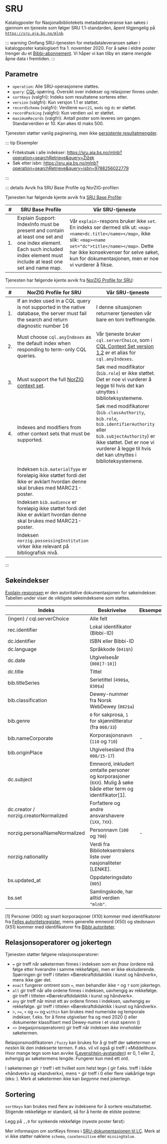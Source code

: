 # SRU

Katalogposter for Nasjonalbibliotekets metadataleveranse kan søkes i gjennom en tjeneste som følger SRU 1.1-standarden,
åpent tilgjengelig på [`https://sru.aja.bs.no/mlnb`](https://sru.aja.bs.no/mlnb).

::: warning Omfang
SRU-tjenesten for metadataleveransen søker i katalogposter katalogisert fra 1. november 2020.
For å søke i eldre poster trenger du et [Bibbi-abonnement](../bibbi-abb).
Vi håper vi kan tilby en større mengde åpne data i fremtiden.
:::

## Parametre

- `operation`: Alle SRU-operasjonene støttes.
- `query`: [CQL](https://www.loc.gov/standards/sru/cql/spec.html)-spørring. Oversikt over indekser og relasjoner finnes under.
- `sortKeys` (valgfri): Indeks som resultatene sorteres etter.
- `version` (valgfri): Kun versjon 1.1 er støttet.
- `recordSchema` (valgfri): Verdiene `marc21`, `mods` og `dc` er støttet.
- `recordPacking` (valgfri): Kun verdien `xml` er støttet.
- `maximumRecords` (valgfri): Antall poster som leveres om gangen. Standarverdien er 10. Kan økes til maks 500.

Tjenesten støtter vanlig paginering, men ikke [persistente resultatmengder](https://www.loc.gov/standards/sru/sru-1-2.html#resultsets).

::: tip Eksempler

- Fritekstsøk i alle indekser: https://sru.aja.bs.no/mlnb?operation=searchRetrieve&query=Žižek
- Søk etter isbn: https://sru.aja.bs.no/mlnb?operation=searchRetrieve&query=isbn=9788256022779

:::

::: details Avvik fra SRU Base Profile og NorZIG-profilen

Tjenesten har følgende kjente avvik fra [SRU Base Profile](http://www.loc.gov/standards/sru/companionSpecs/baseProfile.html):

| #   | SRU Base Profile                                                                                                                                                            | Vår SRU-tjeneste                                                                                                                                                                                                                                                      |
| --- | --------------------------------------------------------------------------------------------------------------------------------------------------------------------------- | --------------------------------------------------------------------------------------------------------------------------------------------------------------------------------------------------------------------------------------------------------------------- |
| 1.  | Explain Support: IndexInfo must be present and contain at least one set and one index element. Each such included index element must include at least one set and name map. | Vår `explain`-respons bruker ikke `set`. En indeks ser dermed slik ut: `<map><name>dc.title</name></map>`, ikke slik: `<map><name set="dc">title</name></map>`. Dette har ikke konsekvenser for selve søket, kun for dokumentasjonen, men er noe vi vurderer å fikse. |

Tjenesten har følgende kjente avvik fra [NorZIG Profile for SRU](http://norzig.no/sru/profile/1.2/):

| #   | NorZIG Profile for SRU                                                                                                                   | Vår SRU-tjeneste                                                                                                                                                                                                 |
| --- | ---------------------------------------------------------------------------------------------------------------------------------------- | ---------------------------------------------------------------------------------------------------------------------------------------------------------------------------------------------------------------- |
| 1.  | If an index used in a CQL query is not supported in the native database, the server must fail the search and return diagnostic number 16 | I denne situasjonen returnerer tjenesten vår bare en tom treffmengde.                                                                                                                                            |
| 2.  | Must choose `cql.anyIndexes` as the default index when responding to term-only CQL queries.                                              | Vår tjeneste bruker `cql.serverChoice`, som i [CQL Context Set version 1.2](http://www.loc.gov/standards/sru/cql/contextSets/cql-context-set-v1-2.html#indexes) er et alias for `cql.anyIndexes`.                |
| 3.  | Must support the full [NorZIG context set](http://norzig.no/cql/norzig/1.1/).                                                            | Søk med modifikator (`bib.role`) er ikke støttet. Det er noe vi vurderer å legge til hvis det kan utnyttes i biblioteksystemene.                                                                                 |
| 4.  | Indexes and modifiers from other context sets that must be supported.                                                                    | Søk med modifikatorer (`bib.classAuthority`, `bib.role`, `bib.identifierAuthority` eller `bib.subjectAuthority`) er ikke støttet. Det er noe vi vurderer å legge til hvis det kan utnyttes i biblioteksystemene. |
|     | Indeksen `bib.materialType` er foreløpig ikke støttet fordi det ikke er avklart hvordan denne skal brukes med MARC21-poster.             |
|     | Indeksen `bib.audience` er foreløpig ikke støttet fordi det ikke er avklart hvordan denne skal brukes med MARC21-poster.                 |
|     | Indeksen `norzig.possessingInstitution` virker ikke relevant på bibliografisk nivå.                                                      |

:::

## Søkeindekser

[Explain-responsen](https://sru.aja.bs.no/mlnb?operation=explain) er den autoritative dokumentasjonen for søkeindekser.
Tabellen under viser de viktigste søkeindeksene som støttes.

| Indeks                                | Beskrivelse                                                                                                     | Eksempel                                                                           |
| ------------------------------------- | --------------------------------------------------------------------------------------------------------------- | ---------------------------------------------------------------------------------- |
| (ingen) / cql.serverChoice            | Alle felt                                                                                                       | <sru-example base="mlnb" query="&quot;speilet og lyset&quot;" />                   |
| rec.identifier                        | Lokal identifikator (Bibbi-ID)                                                                                  | <sru-example base="mlnb" query="rec.identifier=0588861" />                         |
| dc.identifier                         | ISBN eller Bibbi-ID                                                                                             | <sru-example base="mlnb" query="dc.identifier=97882419*" />                        |
| dc.language                           | Språkkode (`041$h`)                                                                                             | <sru-example base="mlnb" query="dc.language=nno" />                                |
| dc.date                               | Utgivelsesår (`008[7-10]`)                                                                                      | <sru-example base="mlnb" query="dc.date=2020" />                                   |
| dc.title                              | Tittel                                                                                                          | <sru-example base="mlnb" query="dc.title=&quot;speilet og lyset&quot;" />          |
| bib.titleSeries                       | Serietittel (`490$a`, `830$a`)                                                                                  | <sru-example base="mlnb" query="bib.titleSeries=&quot;Dyr i Norges natur&quot;" /> |
| bib.classification                    | Dewey-nummer fra Norsk WebDewey (`082$a`)                                                                       | <sru-example base="mlnb" query="bib.classification=59*" />                         |
| bib.genre                             | `0` for sakprosa, `1` for skjønnlitteratur (fra `008/33`)                                                       | <sru-example base="mlnb" query="bib.genre=0" />                                    |
| bib.nameCorporate                     | Korporasjonsnavn (`110` og `710`)                                                                               | -                                                                                  |
| bib.originPlace                       | Utgivelsesland (fra `008/15-17`)                                                                                | <sru-example base="mlnb" query="bib.originPlace=no" />                             |
| dc.subject                            | Emneord, inkludert omtalte personer og korporasjoner (`6XX`). Mulig å søke både etter term og identifikator[1]. | <sru-example base="mlnb" query="dc.subject=&quot;Fedre og sønner&quot;" />         |
| dc.creator / norzig.creatorNormalized | Forfattere og andre ansvarshavere (`1XX`, `7XX`).                                                               | <sru-example base="mlnb" query="dc.creator all &quot;Ole Peder Giæver&quot;" />    |
| norzig.personalNameNormalized         | Personnavn (`100` og `700`)                                                                                     | -                                                                                  |
| norzig.nationality                    | Verdi fra Biblioteksentralens liste over nasjonaliteter [LENKE].                                                | <sru-example base="mlnb" query="norzig.nationality=am." />                         |
| bs.updated_at                         | Oppdateringsdato (`005`)                                                                                        | <sru-example base="mlnb" query="bs.updated_at >= 2020-11-10" />                    |
| bs.set                                | Samlingskode, har alltid verdien `"mlnb"`.                                                                      | <sru-example base="mlnb" query="bs.set=&quot;mlnb&quot;" />                        |

[1] Personer (X00) og snart korporasjoner (X10) kommer med identifikatorer fra [Felles autoritetsregister](https://bibliotekutvikling.no/kunnskapsorganisering/kunnskapsorganisering/felles-autoritetsregister-for-personer-og-korporasjoner/),
mens generelle emneord (X50) og stedsnavn (X51) kommer med identifikatorer fra [Bibbi autoriteter](/hente/bibbi-autoriteter).

## Relasjonsoperatorer og jokertegn

Tjenesten støtter følgene relasjonsoperatorer:

- `=` gir treff når søketermen finnes i indeksen som en _frase_ (ordene må følge etter hverandre i samme rekkefølge), men er ikke eksluderende.
  Spørringen <sru-example base="mlnb" query="dc.title = &quot;kunst og håndverk&quot;" /> gir treff i tittelen «Bærekraftdidaktikk i kunst og håndverk», mens <sru-example base="mlnb" query="dc.title = &quot;kunst håndverk&quot;" /> ikke gjør det.
- `exact` fungerer omtrent som `=`, men behandler ikke `*` og `?` som jokertegn.
- `all` gir treff når alle ordene finnes i indeksen, uavhengig av rekkefølge.
  <sru-example base="mlnb" query="dc.title all &quot;kunst bærekraftdidaktikk&quot;" /> gir treff i tittelen «Bærekraftdidaktikk i kunst og håndverk».
- `any` gir treff når minst ett av ordene finnes i indeksen, uavhengig av rekkefølge.
  <sru-example base="mlnb" query="dc.title any &quot;*undervisning *didaktikk&quot;" /> gir treff i tittelen «Bærekraftdidaktikk i kunst og håndverk».
- `>`, `>=`, `<` og `<=` og `within` kan brukes med numeriske og temporale indekser, f.eks. for å finne utgivelser fra og med 2020 (<sru-example base="mlnb" query="dc.date >= 2020" />)
  eller dokumenter klassifisert med Dewey-numre i et visst spennn (<sru-example base="mlnb" query="bib.classification within [2020]" />)
- `<>` (negasjonsoperatoren) gir treff når indeksen *ikke* inneholder søketermen.

Relasjonsmodifikatoren `/fuzzy` kan brukes for å gi treff der søketermen er *nesten* lik den indekserte termen.
F.eks. vil <sru-example base="mlnb" query="dc.creator =/fuzzy &quot;Middelton&quot;" /> vil også gi treff i «Middelthon».
Hvor mange tegn som kan avvike ([Levenshtein-avstanden](https://en.wikipedia.org/wiki/Levenshtein_distance)) er 0, 1 eller 2, avhengig av søketermens lengde. Fungerer kun med ett ord.

I søketermen gir `?` treff i ett hvilket som helst tegn
(<sru-example base="mlnb" query="dc.title = &quot;h?ndverk&quot;" /> gir f.eks. treff i både «håndverk» og «handverk»),
mens `*` gir treff i 0 eller flere viøkårlige tegn (eks: <sru-example base="mlnb" query="dc.title = &quot;bærekraft*&quot;" />).
Merk at søketermen ikke kan *begynne* med jokertegn.



## Sortering

`sortKeys` kan brukes med flere av indeksene for å sortere resultatsettet.
Stigende rekkefølge er standard, så for å hente de eldste postene:

<sru-example base="mlnb" query="bs.set=&quot;mlnb&quot;" sortKeys="bs.updated_at" />

Legg på `,,0` for synkende rekkefølge (nyeste poster først):

<sru-example base="mlnb" query="bs.set=&quot;mlnb&quot;" sortKeys="bs.updated_at,,0" />

Mer informasjon om sortKeys finnes i [SRU-dokumentasjonen til LC](https://www.loc.gov/standards/sru/sru-1-1.html#sort).
Merk at vi ikke støtter nøklene `schema`, `caseSensitive` eller `missingValue`.
